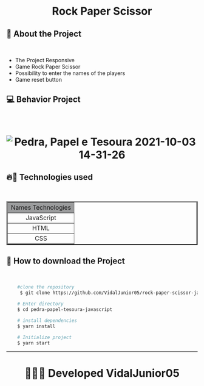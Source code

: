 <h1 align="center">
    Rock Paper Scissor
</h1> 

## 📒 About the Project
<br>
<ul>
    <li>The Project Responsive</li>
    <li>Game Rock Paper Scissor</li>
    <li>Possibility to enter the names of the players</li>
    <li>Game reset button</li>
</ul>

## 💻 Behavior Project
<br/>
<h1 align="center">

![Pedra, Papel e Tesoura 2021-10-03 14-31-26](https://user-images.githubusercontent.com/84291331/135765150-2ba8d654-7c76-40c9-86a0-49b434ca5df6.gif)

</h1>

## 🔥🚀 Technologies used
<br/>
<table align="center" width="220px" border="3">
    <tr bgColor="#9a9b9c">
        <td align="center">Names Technologies</td>
    </tr>
    <tr>
        <td align="center">JavaScript</td>
    </tr>
    <tr>
        <td align="center">HTML</td>
    </tr>
    <tr>
        <td align="center">CSS</td>
    </tr>
</table>

## 📁 How to download the Project 
<br/>

```bash 
    #clone the repository
     $ git clone https://github.com/VidalJunior05/rock-paper-scissor-javascript.git
    
    # Enter directory
    $ cd pedra-papel-tesoura-javascript

    # install dependencies
    $ yarn install

    # Initialize project
    $ yarn start
``` 

--- 

<h1 align="center">
👩‍💻🔰 Developed VidalJunior05
</h1>
